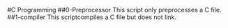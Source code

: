 #C Programming
##0-Preprocessor
This script only preprocesses a C file.
##1-compiler
This scriptcompiles a C file but does not link.
